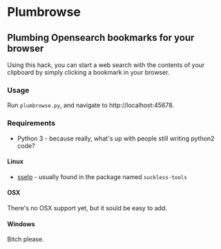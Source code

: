 Plumbrowse
==========

Plumbing Opensearch bookmarks for your browser
----------------------------------------------

Using this hack, you can start a web search with the contents of your clipboard by simply clicking a bookmark in your browser.

### Usage

Run `plumbrowse.py`, and navigate to http://localhost:45678.


### Requirements

* Python 3 - because really, what's up with people still writing python2 code?

#### Linux

* [sselp](http://tools.suckless.org/sselp) - usually found in the package named `suckless-tools`

#### OSX

There's no OSX support yet, but it sould be easy to add.

#### Windows

Bitch please.
